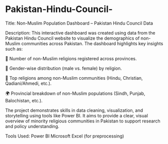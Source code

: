 # Pakistan-Hindu-Council-
Title: Non-Muslim Population Dashboard – Pakistan Hindu Council Data

Description:
This interactive dashboard was created using data from the Pakistan Hindu Council website to visualize the demographics of non-Muslim communities across Pakistan. The dashboard highlights key insights such as:

📌 Number of non-Muslim religions registered across provinces.

👥 Gender-wise distribution (male vs. female) by religion.

🕌 Top religions among non-Muslim communities (Hindu, Christian, Qadiani/Ahmedi, etc.).

🌍 Provincial breakdown of non-Muslim populations (Sindh, Punjab, Balochistan, etc.).

The project demonstrates skills in data cleaning, visualization, and storytelling using tools like Power BI. It aims to provide a clear, visual overview of minority religious communities in Pakistan to support research and policy understanding.

Tools Used:
Power BI
Microsoft Excel (for preprocessing)

